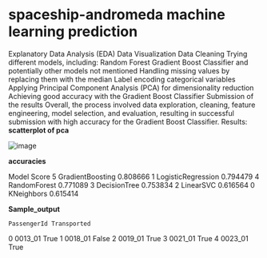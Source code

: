 # spaceship-andromeda machine learning prediction
Explanatory Data Analysis (EDA)
Data Visualization
Data Cleaning
Trying different models, including:
Random Forest
Gradient Boost Classifier
and potentially other models not mentioned
Handling missing values by replacing them with the median
Label encoding categorical variables
Applying Principal Component Analysis (PCA) for dimensionality reduction
Achieving good accuracy with the Gradient Boost Classifier
Submission of the results
Overall, the process involved data exploration, cleaning, feature engineering, model selection, and evaluation, resulting in successful submission with high accuracy for the Gradient Boost Classifier.
Results:
**scatterplot of pca**

![image](https://github.com/Grunt-prog/spaceship-andromeda/assets/86661317/a0eff476-4524-4ccd-b8b5-871496fc3d3e)

**accuracies**

Model	Score
5	GradientBoosting	0.808666
1	LogisticRegression	0.794479
4	RandomForest	0.771089
3	DecisionTree	0.753834
2	LinearSVC	0.616564
0	KNeighbors	0.615414

**Sample_output**

	PassengerId	Transported
0	0013_01	True
1	0018_01	False
2	0019_01	True
3	0021_01	True
4	0023_01	True
